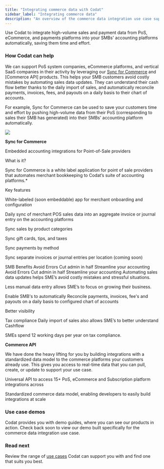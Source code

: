 ```yaml
---
title: "Integrating commerce data with Codat"
sidebar_label: "Integrating commerce data"
description: "An overview of the commerce data integration use case supported by Codat"
---
```


Use Codat to integrate high-volume sales and payment data from PoS, eCommerce, and payments platforms into your SMBs' accounting platforms automatically, saving them time and effort.

### How Codat can help

We can support PoS system companies, eCommerce platforms, and vertical SaaS companies in their activity by leveraging our [Sync for Commerce](/accounting-api/overview) and [Commerce API] products. This helps your SMB customers avoid costly mistakes by automating sales data updates. They can understand their cash flow better thanks to the daily import of sales, and automatically reconcile payments, invoices, fees, and payouts on a daily basis to their chart of accounts.

For example, Sync for Commerce can be used to save your customers time and effort by pushing high-volume data from their PoS (corresponding to sales their SMB has generated) into their SMBs' accounting platform automatically.

![](/img/use-cases/summary-pages/e229b82b-integrating-commerce-data.png)

**Sync for Commerce**



Embedded accounting integrations for Point-of-Sale providers

What is it?

Sync for Commerce is a white label application for point of sale providers that automates merchant bookkeeping to Codat’s suite of accounting platforms.*

Key features

White-labeled (soon embeddable) app for merchant onboarding and configuration

Daily sync of merchant POS sales data into an aggregate invoice or journal entry on the accounting platforms

Sync sales by product categories

Sync gift cards, tips, and taxes

Sync payments by method

Sync separate invoices or journal entries per location (coming soon)

SMB Benefits
Avoid Errors
Cut admin in half
Streamline your accounting
Avoid Errors
Cut admin in half
Streamline your accounting
Automating sales data updates helps SME’s avoid costly mistakes and stressful situations. 

Less manual data entry allows SME’s to focus on growing their business.

Enable SMB's to automatically Reconcile payments, invoices, fee's and payouts on a daily basis to configured chart of accounts

Better visibility
 

Tax compliance
Daily import of sales also allows SME’s to better understand Cashflow

SMEs spend 12 working days per year on tax compliance.

**Commerce API**

We have done the heavy lifting for you by building integrations with a standardized data model to the commerce platforms your customers already use. This gives you access to real-time data that you can pull, create, or update to support your use case.


Universal API to access 15+ PoS, eCommerce and Subscription platform integrations across 

Standardized commerce data model, enabling developers to easily build integrations at scale



### Use case demos

Codat provides you with demo guides, where you can see our products in action. Check back soon to view our demo built specifically for the commerce data integration use case.

### Read next

Review the range of [use cases](/usecases/overview) Codat can support you with and find one that suits you best.